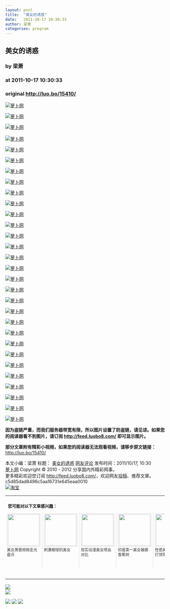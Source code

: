 ```yaml
---
layout: post
title:  "美女的诱惑"
date:   2011-10-17 10:30:33
author: 梁萧
categories: program
---
```


## 美女的诱惑
### by 梁萧
### at 2011-10-17 10:30:33
### original <http://luo.bo/15410/>

<p><a title="萝卜网" href="http://dulei.si/files/2011/10/16/c90876b3e5c99a2f9a7e3f9d7d0c7784.jpg"><img title="萝卜网" src="http://dulei.si/files/2011/10/16/c90876b3e5c99a2f9a7e3f9d7d0c7784.jpg" alt="萝卜网" border="0"></a></p><p><a title="萝卜网" href="http://ki.ki.ki/files/2011/10/16/36006cdda8dbef27834dc86f085fa4e8.jpg"><img title="萝卜网" src="http://ki.ki.ki/files/2011/10/16/36006cdda8dbef27834dc86f085fa4e8.jpg" alt="萝卜网" border="0"></a></p><p><a title="萝卜网" href="http://ki.ki.ki/files/2011/10/16/dd763b7d9eeda18ef0582343bff8e2e3.jpg"><img title="萝卜网" src="http://ki.ki.ki/files/2011/10/16/dd763b7d9eeda18ef0582343bff8e2e3.jpg" alt="萝卜网" border="0"></a><br> <span></span><br> <a title="萝卜网" href="http://ki.ki.ki/files/2011/10/16/f1b1646a3b85a68125e8da56aba9ba87.jpg"><img title="萝卜网" src="http://ki.ki.ki/files/2011/10/16/f1b1646a3b85a68125e8da56aba9ba87.jpg" alt="萝卜网" border="0"></a></p><p><a title="萝卜网" href="http://ki.ki.ki/files/2011/10/16/54f573175e9797d6dfd59c8dbc09e7cc.jpg"><img title="萝卜网" src="http://ki.ki.ki/files/2011/10/16/54f573175e9797d6dfd59c8dbc09e7cc.jpg" alt="萝卜网" border="0"></a></p><p><a title="萝卜网" href="http://ki.ki.ki/files/2011/10/16/532cfdf110de0c7caa71d90c78f9631b.jpg"><img title="萝卜网" src="http://ki.ki.ki/files/2011/10/16/532cfdf110de0c7caa71d90c78f9631b.jpg" alt="萝卜网" border="0"></a></p><p><a title="萝卜网" href="http://ki.ki.ki/files/2011/10/16/c01d1a88330122bcd2d5795eed87cfad.jpg"><img title="萝卜网" src="http://ki.ki.ki/files/2011/10/16/c01d1a88330122bcd2d5795eed87cfad.jpg" alt="萝卜网" border="0"></a></p><p><a title="萝卜网" href="http://ki.ki.ki/files/2011/10/16/bec7f301d1fd475e178d5f49169f6b2d.jpg"><img title="萝卜网" src="http://ki.ki.ki/files/2011/10/16/bec7f301d1fd475e178d5f49169f6b2d.jpg" alt="萝卜网" border="0"></a></p><p><a title="萝卜网" href="http://ki.ki.ki/files/2011/10/16/82b77d046d547375205407a7d2078a8d.jpg"><img title="萝卜网" src="http://ki.ki.ki/files/2011/10/16/82b77d046d547375205407a7d2078a8d.jpg" alt="萝卜网" border="0"></a></p><p><a title="萝卜网" href="http://ki.ki.ki/files/2011/10/16/42fbdda92b17ea2d1420167a903b2675.jpg"><img title="萝卜网" src="http://ki.ki.ki/files/2011/10/16/42fbdda92b17ea2d1420167a903b2675.jpg" alt="萝卜网" border="0"></a></p><p><a title="萝卜网" href="http://ki.ki.ki/files/2011/10/16/4e16d102fe3648fe0a819b076b2710c5.jpg"><img title="萝卜网" src="http://ki.ki.ki/files/2011/10/16/4e16d102fe3648fe0a819b076b2710c5.jpg" alt="萝卜网" border="0"></a></p><p><a title="萝卜网" href="http://ki.ki.ki/files/2011/10/16/66928495a75dfa42fe17ab584c0cc6b7.jpg"><img title="萝卜网" src="http://ki.ki.ki/files/2011/10/16/66928495a75dfa42fe17ab584c0cc6b7.jpg" alt="萝卜网" border="0"></a></p><p><a title="萝卜网" href="http://ki.ki.ki/files/2011/10/16/b25b05e7c90a7e636c8d2ee792005816.jpg"><img title="萝卜网" src="http://ki.ki.ki/files/2011/10/16/b25b05e7c90a7e636c8d2ee792005816.jpg" alt="萝卜网" border="0"></a></p><p><a title="萝卜网" href="http://ki.ki.ki/files/2011/10/16/f833717c8bca01e4468fa80121f46110.jpg"><img title="萝卜网" src="http://ki.ki.ki/files/2011/10/16/f833717c8bca01e4468fa80121f46110.jpg" alt="萝卜网" border="0"></a></p><p><a title="萝卜网" href="http://ki.ki.ki/files/2011/10/16/0d11032e6f0c8882bf19b332952fd422.jpg"><img title="萝卜网" src="http://ki.ki.ki/files/2011/10/16/0d11032e6f0c8882bf19b332952fd422.jpg" alt="萝卜网" border="0"></a></p><p><a title="萝卜网" href="http://ki.ki.ki/files/2011/10/16/d4121d8cb8f406e4672e4076404147b7.jpg"><img title="萝卜网" src="http://ki.ki.ki/files/2011/10/16/d4121d8cb8f406e4672e4076404147b7.jpg" alt="萝卜网" border="0"></a></p><p><a title="萝卜网" href="http://ki.ki.ki/files/2011/10/16/a76d8bbdfc762f008d63493bafbb5256.jpg"><img title="萝卜网" src="http://ki.ki.ki/files/2011/10/16/a76d8bbdfc762f008d63493bafbb5256.jpg" alt="萝卜网" border="0"></a></p><p><a title="萝卜网" href="http://ki.ki.ki/files/2011/10/16/4a3e69ef2e3ac189de232a10bd046f50.jpg"><img title="萝卜网" src="http://ki.ki.ki/files/2011/10/16/4a3e69ef2e3ac189de232a10bd046f50.jpg" alt="萝卜网" border="0"></a></p><p><a title="萝卜网" href="http://ki.ki.ki/files/2011/10/16/dcfce8280a8657c0592d2d6fa908b5c7.jpg"><img title="萝卜网" src="http://ki.ki.ki/files/2011/10/16/dcfce8280a8657c0592d2d6fa908b5c7.jpg" alt="萝卜网" border="0"></a></p><p><a title="萝卜网" href="http://ki.ki.ki/files/2011/10/16/5940bd994363a58de2df81c0482f5914.jpg"><img title="萝卜网" src="http://ki.ki.ki/files/2011/10/16/5940bd994363a58de2df81c0482f5914.jpg" alt="萝卜网" border="0"></a></p><p><a title="萝卜网" href="http://ki.ki.ki/files/2011/10/16/12e99cfecf72a82223c8f98c9c2ff7c5.jpg"><img title="萝卜网" src="http://ki.ki.ki/files/2011/10/16/12e99cfecf72a82223c8f98c9c2ff7c5.jpg" alt="萝卜网" border="0"></a></p><p><a title="萝卜网" href="http://ki.ki.ki/files/2011/10/16/8fde2ff8219456a5e7f54e11f69e5671.jpg"><img title="萝卜网" src="http://ki.ki.ki/files/2011/10/16/8fde2ff8219456a5e7f54e11f69e5671.jpg" alt="萝卜网" border="0"></a></p><p><a title="萝卜网" href="http://ki.ki.ki/files/2011/10/16/161d82a4e739b75c7de9e988e8e36655.jpg"><img title="萝卜网" src="http://ki.ki.ki/files/2011/10/16/161d82a4e739b75c7de9e988e8e36655.jpg" alt="萝卜网" border="0"></a></p><p><a title="萝卜网" href="http://ki.ki.ki/files/2011/10/16/3a308b93b3bc5e20aa4a88e4fbeded3a.jpg"><img title="萝卜网" src="http://ki.ki.ki/files/2011/10/16/3a308b93b3bc5e20aa4a88e4fbeded3a.jpg" alt="萝卜网" border="0"></a></p><p><a title="萝卜网" href="http://ki.ki.ki/files/2011/10/16/c844d1cdc7a69d0a65e29b2a95282d68.jpg"><img title="萝卜网" src="http://ki.ki.ki/files/2011/10/16/c844d1cdc7a69d0a65e29b2a95282d68.jpg" alt="萝卜网" border="0"></a></p><p><a title="萝卜网" href="http://ki.ki.ki/files/2011/10/16/89978964a1f3c670e0f7a6726769f731.jpg"><img title="萝卜网" src="http://ki.ki.ki/files/2011/10/16/89978964a1f3c670e0f7a6726769f731.jpg" alt="萝卜网" border="0"></a></p><p><a title="萝卜网" href="http://ki.ki.ki/files/2011/10/16/0ea90454c2e8c312a6cd56c81525770a.jpg"><img title="萝卜网" src="http://ki.ki.ki/files/2011/10/16/0ea90454c2e8c312a6cd56c81525770a.jpg" alt="萝卜网" border="0"></a></p><p><a title="萝卜网" href="http://ki.ki.ki/files/2011/10/16/ed5a442542a97aa618b8ee1839f7919b.jpg"><img title="萝卜网" src="http://ki.ki.ki/files/2011/10/16/ed5a442542a97aa618b8ee1839f7919b.jpg" alt="萝卜网" border="0"></a></p><p><a title="萝卜网" href="http://ki.ki.ki/files/2011/10/16/02a6c4c98200298e587a4cd06dfcd611.jpg"><img title="萝卜网" src="http://ki.ki.ki/files/2011/10/16/02a6c4c98200298e587a4cd06dfcd611.jpg" alt="萝卜网" border="0"></a></p><p><a title="萝卜网" href="http://ki.ki.ki/files/2011/10/16/74a393b31c5e6389684fd02b3299c462.jpg"><img title="萝卜网" src="http://ki.ki.ki/files/2011/10/16/74a393b31c5e6389684fd02b3299c462.jpg" alt="萝卜网" border="0"></a></p><p><strong>因为盗链严重，而我们服务器带宽有限，所以图片设置了防盗链，请见谅。如果您的阅读器看不到图片，请订阅 <a href="http://feed.luobo8.com/">http://feed.luobo8.com/</a> 即可显示图片。</strong></p><p><strong>部分文章附有精彩小视频，如果您的阅读器无法观看视频，请移步原文链接：</strong> <a href="http://luo.bo/15410/" title="美女的诱惑">http://luo.bo/15410/</a></p> 本文小编：梁萧 标题： <a href="http://luo.bo/15410/" title="美女的诱惑">美女的诱惑</a> <a href="http://luo.bo/15410/#comments" title="to the comments">网友评论</a> 发布时间：2011/10/17, 10:30 <br> <a href="http://luo.bo/" title="萝卜网 - 人人都是艺术家">萝卜网</a> Copyright © 2010 - 2012 分享国内外精彩网事。<br> 更多精彩欢迎您订阅 <a href="http://feed.luobo8.com/">http://feed.luobo8.com/</a>，欢迎网友<a href="http://luo.bo/delivery/">投稿</a>、推荐文章。<br> c5d85dad8496c5aa16731e645eaa0010<br><a href="http://8.nf/1100" title="淘宝"><img src="http://dulei.si/files/2011/08/25/69cb3ea317a32c4e6143e665fdb20b14.300-250.jpg" alt="淘宝" border="0"></a><br><table cellspacing="0" cellpadding="3" border="0" style="clear:both"><tr><td colspan="5"><b><font size="-1" style="display:block!important;padding:20px 0 5px!important">您可能对以下文章感兴趣：</font></b></td></tr><tr><td width="106" valign="top" style="padding:5px!important;margin:0!important"> <a title="美女萧蔷频频走光盘点" style="text-decoration:none!important" href="http://app.wumii.com/ext/redirect.htm?url=http%3A%2F%2Fluo.bo%2F15279%2F&amp;from=http%3A%2F%2Fluo.bo%2F15410%2F"> <img style="margin:0!important;padding:2px!important;border:1px solid #dddddd!important;width:100px!important;height:100px!important" src="http://static.wumii.com/site_images/2011/10/14/9148724.jpg" width="100px" height="100px"><br> <font size="-1" color="#333333" style="display:block!important;line-height:15px!important;width:106px!important;font:12px/15px arial!important;height:60px!important;margin:3px 0 0 0!important;padding:0!important;overflow:hidden!important">美女萧蔷频频走光盘点</font> </a></td><td width="106" valign="top" style="padding:5px!important;margin:0!important;border-left:1px solid #dddddd!important"> <a title="刺激眼球的美女" style="text-decoration:none!important" href="http://app.wumii.com/ext/redirect.htm?url=http%3A%2F%2Fluo.bo%2F14799%2F&amp;from=http%3A%2F%2Fluo.bo%2F15410%2F"> <img style="margin:0!important;padding:2px!important;border:1px solid #dddddd!important;width:100px!important;height:100px!important" src="http://static.wumii.com/site_images/2011/10/05/8596774.jpg" width="100px" height="100px"><br> <font size="-1" color="#333333" style="display:block!important;line-height:15px!important;width:106px!important;font:12px/15px arial!important;height:60px!important;margin:3px 0 0 0!important;padding:0!important;overflow:hidden!important">刺激眼球的美女</font> </a></td><td width="106" valign="top" style="padding:5px!important;margin:0!important;border-left:1px solid #dddddd!important"> <a title="现实动漫美女喷血对比" style="text-decoration:none!important" href="http://app.wumii.com/ext/redirect.htm?url=http%3A%2F%2Fluo.bo%2F14916%2F&amp;from=http%3A%2F%2Fluo.bo%2F15410%2F"> <img style="margin:0!important;padding:2px!important;border:1px solid #dddddd!important;width:100px!important;height:100px!important" src="http://static.wumii.com/site_images/2011/10/07/8709555.jpg" width="100px" height="100px"><br> <font size="-1" color="#333333" style="display:block!important;line-height:15px!important;width:106px!important;font:12px/15px arial!important;height:60px!important;margin:3px 0 0 0!important;padding:0!important;overflow:hidden!important">现实动漫美女喷血对比</font> </a></td><td width="106" valign="top" style="padding:5px!important;margin:0!important;border-left:1px solid #dddddd!important"> <a title="印度第一美女被嫁香蕉树" style="text-decoration:none!important" href="http://app.wumii.com/ext/redirect.htm?url=http%3A%2F%2Fluo.bo%2F14296%2F&amp;from=http%3A%2F%2Fluo.bo%2F15410%2F"> <img style="margin:0!important;padding:2px!important;border:1px solid #dddddd!important;width:100px!important;height:100px!important" src="http://static.wumii.com/site_images/2011/09/24/33857120.jpg" width="100px" height="100px"><br> <font size="-1" color="#333333" style="display:block!important;line-height:15px!important;width:106px!important;font:12px/15px arial!important;height:60px!important;margin:3px 0 0 0!important;padding:0!important;overflow:hidden!important">印度第一美女被嫁香蕉树</font> </a></td><td width="106" valign="top" style="padding:5px!important;margin:0!important;border-left:1px solid #dddddd!important"> <a title="性感美女教你如何打领带" style="text-decoration:none!important" href="http://app.wumii.com/ext/redirect.htm?url=http%3A%2F%2Fluo.bo%2F3654%2F&amp;from=http%3A%2F%2Fluo.bo%2F15410%2F"> <img style="margin:0!important;padding:2px!important;border:1px solid #dddddd!important;width:100px!important;height:100px!important" src="http://static.wumii.com/site_images/2011/02/27/2967753.jpg" width="100px" height="100px"><br> <font size="-1" color="#333333" style="display:block!important;line-height:15px!important;width:106px!important;font:12px/15px arial!important;height:60px!important;margin:3px 0 0 0!important;padding:0!important;overflow:hidden!important">性感美女教你如何打领带</font> </a></td></tr><tr><td colspan="5" align="right"> <a style="text-decoration:none!important" href="http://www.wumii.com/widget/relatedItems.htm" title="无觅相关文章插件"> <font size="-1" color="#bbbbbb" style="display:block!important;font-family:arial!important;padding:5px 0!important;font-size:12px!important;color:#bbb!important">无觅</font> </a></td></tr></table>
<p><a href="http://feedads.g.doubleclick.net/~a/g0OuSjq8KMUQjORIOlp6D4mnkys/0/da"><img src="http://feedads.g.doubleclick.net/~a/g0OuSjq8KMUQjORIOlp6D4mnkys/0/di" border="0" ismap></a><br>
<a href="http://feedads.g.doubleclick.net/~a/g0OuSjq8KMUQjORIOlp6D4mnkys/1/da"><img src="http://feedads.g.doubleclick.net/~a/g0OuSjq8KMUQjORIOlp6D4mnkys/1/di" border="0" ismap></a></p><div>
<a href="http://feeds.feedburner.com/~ff/tamd?a=8tILzvPSHk0:1NZdJCCAVwg:yIl2AUoC8zA"><img src="http://feeds.feedburner.com/~ff/tamd?d=yIl2AUoC8zA" border="0"></a> <a href="http://feeds.feedburner.com/~ff/tamd?a=8tILzvPSHk0:1NZdJCCAVwg:qj6IDK7rITs"><img src="http://feeds.feedburner.com/~ff/tamd?d=qj6IDK7rITs" border="0"></a> <a href="http://feeds.feedburner.com/~ff/tamd?a=8tILzvPSHk0:1NZdJCCAVwg:-BTjWOF_DHI"><img src="http://feeds.feedburner.com/~ff/tamd?i=8tILzvPSHk0:1NZdJCCAVwg:-BTjWOF_DHI" border="0"></a>
</div>
